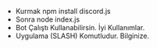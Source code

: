 * Kurmak npm install discord.js
* Sonra node index.js
* Bot Çalıştı Kullanabilirsin. İyi Kullanımlar.
* Uygulama (SLASH) Komutludur. Bilginize.
